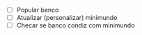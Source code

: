 - [ ] Popular banco
- [ ] Atualizar (personalizar) minimundo
- [ ] Checar se banco condiz com minimundo